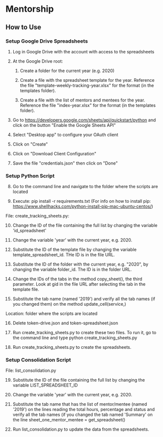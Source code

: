 # Mentorship

## How to Use

### Setup Google Drive Spreadsheets

1. Log in Google Drive with the account with access to the spreadsheets

2. At the Google Drive root: 

   1. Create a folder for the current year (e.g. 2020)

   2. Create a file with the spreadsheet template for the year. Reference the file "template-weekly-tracking-year.xlsx" for the format (in the templates folder).
   
   3. Create a file with the list of mentors and mentees for the year. Reference the file "index-year.xlsx" for the format (in the templates folder).

3. Go to https://developers.google.com/sheets/api/quickstart/python and click on the button "Enable the Google Sheets API" 

4. Select "Desktop app" to configure your OAuth client

5. Click on "Create"

6. Click on "Download Client Configuration"

7. Save the file "credentials.json" then click on "Done"

### Setup Python Script

8. Go to the command line and navigate to the folder where the scripts are located

9. Execute: pip install -r requirements.txt  (For info on how to install pip: https://www.shellhacks.com/python-install-pip-mac-ubuntu-centos/)

File: create_tracking_sheets.py: 

10. Change the ID of the file containing the full list by changing the variable 'id_spreadsheet' 

11. Change the variable 'year' with the current year, e.g. 2020. 

12. Substitute the ID of the template file by changing the variable template_spreadsheet_id. THe ID is in the file URL. 

13. Substitute the ID of the folder with the current year, e.g. "2020", by changing the variable folder_id. The ID is in the folder URL.

14. Change the IDs of the tabs in the method copy_sheet(), the third parameter. Look at gid in the file URL after selecting the tab in the template file.

15. Substitute the tab name (named '2019') and verify all the tab names (if you changed them) on the method update_cell(service,)

Location: folder where the scripts are located

16. Delete token-drive.json and token-spreadsheet.json

17. Run create_tracking_sheets.py to create these two files. To run it, go to the command line and type python create_tracking_sheets.py 

18. Run create_tracking_sheets.py to create the spreadsheets.

### Setup Consolidation Script

File: list_consolidation.py

19. Substitute the ID of the file containing the full list by changing the variable LIST_SPREADSHEET_ID 
 
20. Change the variable 'year' with the current year, e.g. 2020. 
 
21. Substitute the tab name that has the list of mentor/mentee (named '2019') on the lines reading the total hours, percentage and status and verify all the tab names (if you changed the tab named 'Summary' on the line sheet_one_mentor_mentee = get_spreadsheet()

22. Run list_consolidation.py to update the data from the spreadsheets.
